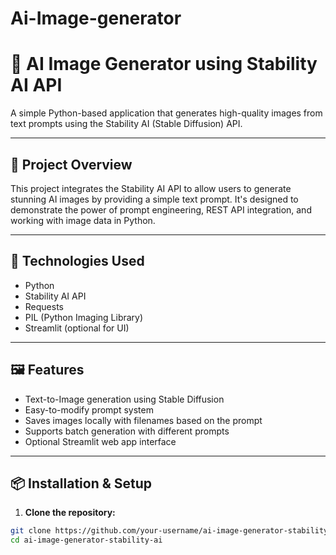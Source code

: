 # Ai-Image-generator
# 🎨 AI Image Generator using Stability AI API

A simple Python-based application that generates high-quality images from text prompts using the Stability AI (Stable Diffusion) API.

---

## 🚀 Project Overview
This project integrates the Stability AI API to allow users to generate stunning AI images by providing a simple text prompt. It's designed to demonstrate the power of prompt engineering, REST API integration, and working with image data in Python.

---

## 🧰 Technologies Used
- Python
- Stability AI API
- Requests
- PIL (Python Imaging Library)
- Streamlit (optional for UI)

---

## 🖼️ Features
- Text-to-Image generation using Stable Diffusion
- Easy-to-modify prompt system
- Saves images locally with filenames based on the prompt
- Supports batch generation with different prompts
- Optional Streamlit web app interface

---

## 📦 Installation & Setup

1. **Clone the repository:**
```bash
git clone https://github.com/your-username/ai-image-generator-stability-ai.git
cd ai-image-generator-stability-ai
